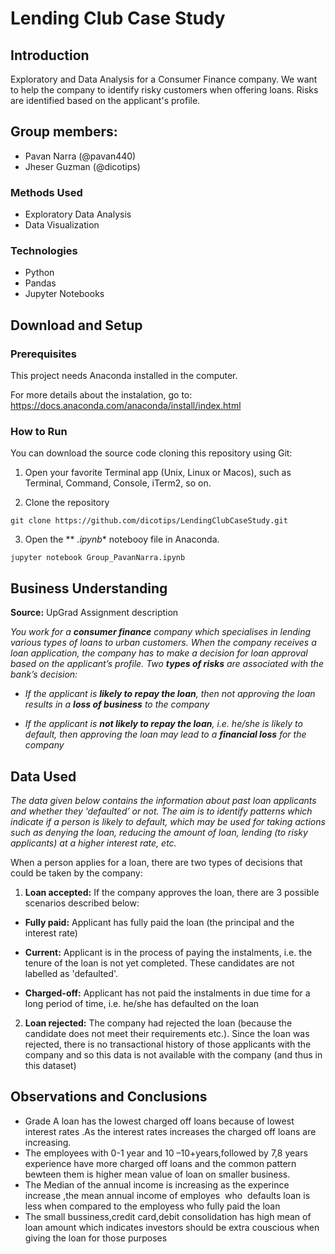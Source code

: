 # Lending Club Case Study

## Introduction 

Exploratory and Data Analysis for a Consumer Finance company. We want to help the company to identify risky customers when offering loans. Risks are identified based on the applicant's profile.

## Group members:
* Pavan Narra (@pavan440)
* Jheser Guzman (@dicotips)
### Methods Used
* Exploratory Data Analysis
* Data Visualization

### Technologies
* Python
* Pandas
* Jupyter Notebooks

## Download and Setup
### Prerequisites

This project needs Anaconda installed in the computer.

For more details about the instalation, go to:  https://docs.anaconda.com/anaconda/install/index.html
### How to Run

You can download the source code cloning this repository using Git:

1. Open your favorite Terminal app (Unix, Linux or Macos), such as Terminal, Command, Console, iTerm2, so on.

2. Clone the repository

```
git clone https://github.com/dicotips/LendingClubCaseStudy.git
```

3. Open the ** *.ipynb** notebooy file in Anaconda.

```
jupyter notebook Group_PavanNarra.ipynb
```

## Business Understanding

**Source:** UpGrad Assignment description

*You work for a **consumer finance** company which specialises in lending various types of loans to urban customers. When the company receives a loan application, the company has to make a decision for loan approval based on the applicant’s profile. Two **types of risks** are associated with the bank’s decision:*

* *If the applicant is **likely to repay the loan**, then not approving the loan results in a **loss of business** to the company*

* *If the applicant is **not likely to repay the loan**, i.e. he/she is likely to default, then approving the loan may lead to a **financial loss** for the company*

## Data Used

*The data given below contains the information about past loan applicants and whether they ‘defaulted’ or not. The aim is to identify patterns which indicate if a person is likely to default, which may be used for taking actions such as denying the loan, reducing the amount of loan, lending (to risky applicants) at a higher interest rate, etc.*

When a person applies for a loan, there are two types of decisions that could be taken by the company:

1. **Loan accepted:** If the company approves the loan, there are 3 possible scenarios described below:

  * **Fully paid:** Applicant has fully paid the loan (the principal and the interest rate)

  * **Current:** Applicant is in the process of paying the instalments, i.e. the tenure of the loan is not yet completed. These candidates are not labelled as 'defaulted'.

  * **Charged-off:** Applicant has not paid the instalments in due time for a long period of time, i.e. he/she has defaulted on the loan 

2. **Loan rejected:** The company had rejected the loan (because the candidate does not meet their requirements etc.). Since the loan was rejected, there is no transactional history of those applicants with the company and so this data is not available with the company (and thus in this dataset)

## Observations and Conclusions

* Grade A loan has the lowest charged off loans because of lowest interest rates .As the interest rates increases the charged off loans are increasing.
* The employees with 0-1 year and 10 –10+years,followed by 7,8 years experience have more charged off loans and the common pattern bewteen them is higher mean value of loan on smaller business.
* The Median of the annual income is increasing as the experince increase ,the mean annual income of employes  who  defaults loan is less when compared to the employess who fully paid the loan
* The small bussiness,credit card,debit consolidation has high mean of loan amount which indicates investors should be extra couscious when giving the loan for those purposes 
